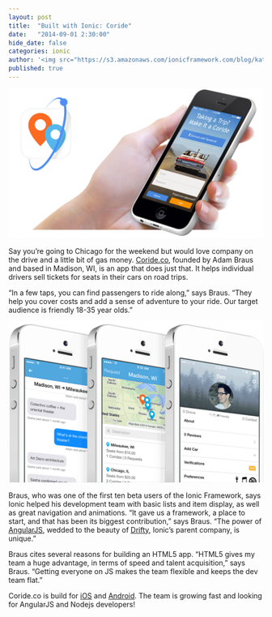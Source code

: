 ```yaml
---
layout: post
title:  "Built with Ionic: Coride"
date:   "2014-09-01 2:30:00"
hide_date: false
categories: ionic
author: '<img src="https://s3.amazonaws.com/ionicframework.com/blog/katie-md.jpg" class="author-icon">Katie'
published: true
---
```


<img class="showcase-image" src="/img/blog/coride-header.jpg">

Say you’re going to Chicago for the weekend but would love company on the drive and a little bit of gas money. [Coride.co](https://coride.co/), founded by Adam Braus and based in Madison, WI, is an app that does just that. It helps individual drivers sell tickets for seats in their cars on road trips. 

“In a few taps, you can find passengers to ride along,” says Braus. “They help you cover costs and add a sense of adventure to your ride. Our target audience is friendly 18-35 year olds.”

<!-- more -->

<a href="http://ionicframework.com/img/blog/coride-app-preview.png"><img class="body-image" src="/img/blog/coride-app-preview.png"></a>

Braus, who was one of the first ten beta users of the Ionic Framework, says Ionic helped his development team with basic lists and item display, as well as great navigation and animations. “It gave us a framework, a place to start, and that has been its biggest contribution,” says Braus. “The power of [AngularJS](http://angularjs.org), wedded to the beauty of [Drifty](http://drifty.com), Ionic’s parent company, is unique.”

Braus cites several reasons for building an HTML5 app. “HTML5 gives my team a huge advantage, in terms of speed and talent acquisition,” says Braus. “Getting everyone on JS makes the team flexible and keeps the dev team flat.”

Coride.co is build for [iOS](http://itunes.com/apps/coride) and [Android](https://play.google.com/store/apps/details?id=co.coride.app&hl=en). The team is growing fast and looking for AngularJS and Nodejs developers!
